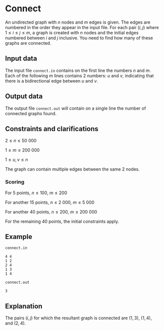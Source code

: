 # Connect

An undirected graph with $n$ nodes and $m$ edges is given. The edges are numbered in the order they appear in the input file. For each pair $(i, j)$ where $1 \leq i \leq j \leq m$, a graph is created with $n$ nodes and the initial edges numbered between $i$ and $j$ inclusive. You need to find how many of these graphs are connected.

## Input data

The input file `connect.in` contains on the first line the numbers $n$ and $m$. Each of the following $m$ lines contains 2 numbers: $u$ and $v$, indicating that there is a bidirectional edge between $u$ and $v$.

## Output data

The output file `connect.out` will contain on a single line the number of connected graphs found.

## Constraints and clarifications

$2 \leq n \leq 50\ 000$

$1 \leq m \leq 200\ 000$

$1 \leq u, v \leq n$

The graph can contain multiple edges between the same 2 nodes.

### Scoring

For 5 points, $n \leq 100$, $m \leq 200$

For another 15 points, $n \leq 2\ 000$, $m \leq 5\ 000$

For another 40 points, $n \leq 200$, $m \leq 200\ 000$

For the remaining 40 points, the initial constraints apply.

## Example

`connect.in`
```
4 4
1 2
2 4
1 3
1 4
```
`connect.out`
```
3
```

## Explanation

The pairs $(i, j)$ for which the resultant graph is connected are $(1, 3)$, $(1, 4)$, and $(2, 4)$.